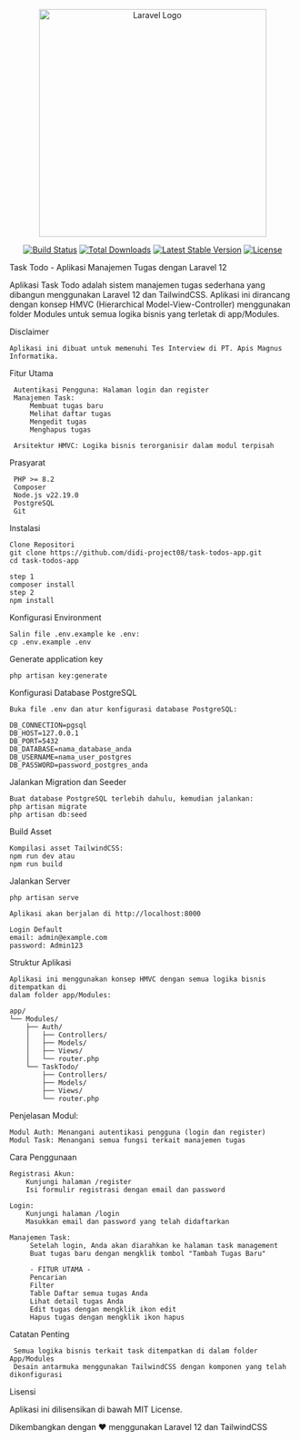 <p align="center"> <a href="https://laravel.com" target="_blank"><img src="https://raw.githubusercontent.com/laravel/art/master/logo-lockup/5%20SVG/2%20CMYK/1%20Full%20Color/laravel-logolockup-cmyk-red.svg" width="400" alt="Laravel Logo"></a> </p><p align="center"> <a href="https://github.com/laravel/framework/actions"><img src="https://github.com/laravel/framework/workflows/tests/badge.svg" alt="Build Status"></a> <a href="https://packagist.org/packages/laravel/framework"><img src="https://img.shields.io/packagist/dt/laravel/framework" alt="Total Downloads"></a> <a href="https://packagist.org/packages/laravel/framework"><img src="https://img.shields.io/packagist/v/laravel/framework" alt="Latest Stable Version"></a> <a href="https://packagist.org/packages/laravel/framework"><img src="https://img.shields.io/packagist/l/laravel/framework" alt="License"></a> </p>
Task Todo - Aplikasi Manajemen Tugas dengan Laravel 12

Aplikasi Task Todo adalah sistem manajemen tugas sederhana yang dibangun menggunakan Laravel 12 dan TailwindCSS. Aplikasi ini dirancang dengan konsep HMVC (Hierarchical Model-View-Controller) menggunakan folder Modules untuk semua logika bisnis yang terletak di app/Modules. 

Disclaimer
    
    Aplikasi ini dibuat untuk memenuhi Tes Interview di PT. Apis Magnus Informatika.

Fitur Utama 

     Autentikasi Pengguna: Halaman login dan register
     Manajemen Task: 
         Membuat tugas baru
         Melihat daftar tugas
         Mengedit tugas
         Menghapus tugas
         
     Arsitektur HMVC: Logika bisnis terorganisir dalam modul terpisah
     

Prasyarat 

     PHP >= 8.2
     Composer
     Node.js v22.19.0 
     PostgreSQL
     Git
     

Instalasi 

    Clone Repositori 
    git clone https://github.com/didi-project08/task-todos-app.git
    cd task-todos-app

    step 1
    composer install
    step 2
    npm install
 
Konfigurasi Environment 

    Salin file .env.example ke .env: 
    cp .env.example .env

Generate application key

    php artisan key:generate
 
Konfigurasi Database PostgreSQL 

    Buka file .env dan atur konfigurasi database PostgreSQL: 

    DB_CONNECTION=pgsql
    DB_HOST=127.0.0.1
    DB_PORT=5432
    DB_DATABASE=nama_database_anda
    DB_USERNAME=nama_user_postgres
    DB_PASSWORD=password_postgres_anda
 
Jalankan Migration dan Seeder 

    Buat database PostgreSQL terlebih dahulu, kemudian jalankan: 
    php artisan migrate
    php artisan db:seed
 
Build Asset 

    Kompilasi asset TailwindCSS: 
    npm run dev atau
    npm run build
 
Jalankan Server 

    php artisan serve
    
    Aplikasi akan berjalan di http://localhost:8000

    Login Default
    email: admin@example.com
    password: Admin123

Struktur Aplikasi 

    Aplikasi ini menggunakan konsep HMVC dengan semua logika bisnis ditempatkan di
    dalam folder app/Modules: 

    app/
    └── Modules/
        ├── Auth/
        │   ├── Controllers/
        │   ├── Models/
        │   ├── Views/
        │   └── router.php
        └── TaskTodo/
            ├── Controllers/
            ├── Models/
            ├── Views/
            └── router.php
 
Penjelasan Modul: 

    Modul Auth: Menangani autentikasi pengguna (login dan register)
    Modul Task: Menangani semua fungsi terkait manajemen tugas
     

Cara Penggunaan 

    Registrasi Akun: 
        Kunjungi halaman /register
        Isi formulir registrasi dengan email dan password
         
    Login: 
        Kunjungi halaman /login
        Masukkan email dan password yang telah didaftarkan

    Manajemen Task: 
         Setelah login, Anda akan diarahkan ke halaman task management
         Buat tugas baru dengan mengklik tombol "Tambah Tugas Baru"

         - FITUR UTAMA -
         Pencarian
         Filter
         Table Daftar semua tugas Anda
         Lihat detail tugas Anda
         Edit tugas dengan mengklik ikon edit
         Hapus tugas dengan mengklik ikon hapus

Catatan Penting 

     Semua logika bisnis terkait task ditempatkan di dalam folder App/Modules
     Desain antarmuka menggunakan TailwindCSS dengan komponen yang telah dikonfigurasi
     
Lisensi 

Aplikasi ini dilisensikan di bawah MIT License. 

Dikembangkan dengan ❤️ menggunakan Laravel 12 dan TailwindCSS 